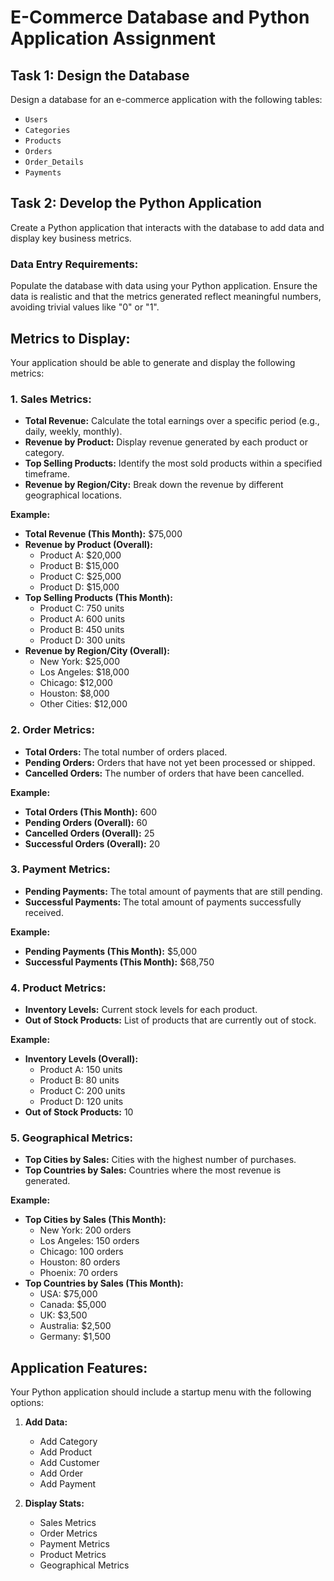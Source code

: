 # E-Commerce Database and Python Application Assignment

## Task 1: Design the Database
Design a database for an e-commerce application with the following tables:
- `Users`
- `Categories`
- `Products`
- `Orders`
- `Order_Details`
- `Payments`

## Task 2: Develop the Python Application
Create a Python application that interacts with the database to add data and display key business metrics.

### Data Entry Requirements:
Populate the database with data using your Python application. Ensure the data is realistic and that the metrics generated reflect meaningful numbers, avoiding trivial values like "0" or "1".

## Metrics to Display:
Your application should be able to generate and display the following metrics:

### 1. Sales Metrics:
- **Total Revenue:** Calculate the total earnings over a specific period (e.g., daily, weekly, monthly).
- **Revenue by Product:** Display revenue generated by each product or category.
- **Top Selling Products:** Identify the most sold products within a specified timeframe.
- **Revenue by Region/City:** Break down the revenue by different geographical locations.

**Example:**
- **Total Revenue (This Month):** $75,000
- **Revenue by Product (Overall):**
  - Product A: $20,000
  - Product B: $15,000
  - Product C: $25,000
  - Product D: $15,000
- **Top Selling Products (This Month):**
  - Product C: 750 units
  - Product A: 600 units
  - Product B: 450 units
  - Product D: 300 units
- **Revenue by Region/City (Overall):**
  - New York: $25,000
  - Los Angeles: $18,000
  - Chicago: $12,000
  - Houston: $8,000
  - Other Cities: $12,000

### 2. Order Metrics:
- **Total Orders:** The total number of orders placed.
- **Pending Orders:** Orders that have not yet been processed or shipped.
- **Cancelled Orders:** The number of orders that have been cancelled.

**Example:**
- **Total Orders (This Month):** 600
- **Pending Orders (Overall):** 60
- **Cancelled Orders (Overall):** 25
- **Successful Orders (Overall):** 20

### 3. Payment Metrics:
- **Pending Payments:** The total amount of payments that are still pending.
- **Successful Payments:** The total amount of payments successfully received.

**Example:**
- **Pending Payments (This Month):** $5,000
- **Successful Payments (This Month):** $68,750

### 4. Product Metrics:
- **Inventory Levels:** Current stock levels for each product.
- **Out of Stock Products:** List of products that are currently out of stock.

**Example:**
- **Inventory Levels (Overall):**
  - Product A: 150 units
  - Product B: 80 units
  - Product C: 200 units
  - Product D: 120 units
- **Out of Stock Products:** 10

### 5. Geographical Metrics:
- **Top Cities by Sales:** Cities with the highest number of purchases.
- **Top Countries by Sales:** Countries where the most revenue is generated.

**Example:**
- **Top Cities by Sales (This Month):**
  - New York: 200 orders
  - Los Angeles: 150 orders
  - Chicago: 100 orders
  - Houston: 80 orders
  - Phoenix: 70 orders
- **Top Countries by Sales (This Month):**
  - USA: $75,000
  - Canada: $5,000
  - UK: $3,500
  - Australia: $2,500
  - Germany: $1,500

## Application Features:
Your Python application should include a startup menu with the following options:

1. **Add Data:**
   - Add Category
   - Add Product
   - Add Customer
   - Add Order
   - Add Payment

2. **Display Stats:**
   - Sales Metrics
   - Order Metrics
   - Payment Metrics
   - Product Metrics
   - Geographical Metrics
